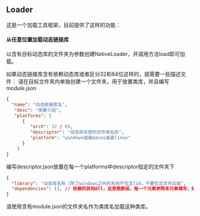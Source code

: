 ## Loader

这是一个加载工具框架，目前提供了这样的功能：

#### 从任意位置加载动态链接库

以含有目标动态库的文件夹为参数创建NativeLoader，并调用方法load即可加载。

如果动态链接库含有依赖动态库或者区分32和64位这样的，就需要一些描述文件：
请在目标文件夹内单独创建一个文件夹，用于放置类库，并且编写
module.json 
```json
{
  "name": "动态链接库名",
   "desc": "简要介绍",
   "platforms": [
      {
         "arch": 32 / 64,
         "descriptor": "动态库存放的文件夹名称",
         "platform": "windows或者macos或者linux"
      }
    ]
}
```

编写descriptor.json放置在每一个platforms中descriptor指定的文件夹下

```json
{
  "library": "动态库名称（除了windows之外的系统不包含lib，不要包含文件后缀",
  "dependencies": [], // 依赖的其他dll，这里是数组，每一个元素参照本元素填写，如果没有的话，可以不填dependencies
}
```
请使用含有module.json的文件夹名作为类库名加载这种类库。